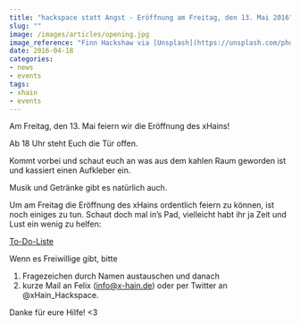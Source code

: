 ```yaml
---
title: "hackspace statt Angst - Eröffnung am Freitag, den 13. Mai 2016"
slug: ""
image: /images/articles/opening.jpg
image_reference: "Finn Hackshaw via [Unsplash](https://unsplash.com/photos/FQgI8AD-BSg) ([CC0](https://creativecommons.org/publicdomain/zero/1.0/deed.de))"
date: 2016-04-18
categories:
- news
- events
tags:
- xhain
- events
---
```


Am Freitag, den 13. Mai feiern wir die Eröffnung des xHains!  

Ab 18 Uhr steht Euch die Tür offen.

Kommt vorbei und schaut euch an was aus dem kahlen Raum geworden ist und kassiert einen Aufkleber ein.

Musik und Getränke gibt es natürlich auch.

<!--more-->

Um am Freitag die Eröffnung des xHains ordentlich feiern zu können, ist noch einiges zu tun.
Schaut doch mal in’s Pad, vielleicht habt ihr ja Zeit und Lust ein wenig zu helfen:

[To-Do-Liste](http://pad.okfn.org/p/xHain "To-Do-Liste")

Wenn es Freiwillige gibt, bitte

1.  Fragezeichen durch Namen austauschen und danach
2.  kurze Mail an Felix (info@x-hain.de) oder per Twitter an @xHain_Hackspace.

Danke für eure Hilfe! <3
